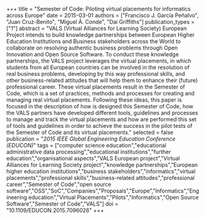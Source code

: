+++
title = "Semester of Code: Piloting virtual placements for informatics across Europe"
date = 2015-03-01
authors = ["Francisco J. García Peñalvo", "Juan Cruz-Benito", "Miguel Á. Conde", "Dai Griffiths"]
publication_types = ["1"]
abstract = "VALS (Virtual Alliances for Learning Society) European Project intends to build knowledge partnerships between European Higher Education Institutions and Business stakeholders across the World to collaborate on resolving authentic business problems through Open Innovation and Open Source Software. To conduct these knowledge partnerships, the VALS project leverages the virtual placements, in which students from all European countries can be involved in the resolution of real business problems, developing by this way professional skills, and other business-related attitudes that will help them to enhance their (future) professional career. These virtual placements result in the Semester of Code, which is a set of practices, methods and processes for creating and managing real virtual placements. Following these ideas, this paper is focused in the description of how is designed this Semester of Code, how the VALS partners have developed different tools, guidelines and processes to manage and track the virtual placements and how are performed this set of tools and guidelines in order to achieve the success in the pilot tests of the Semester of Code and its virtual placements."
selected = false
publication = "*2015 IEEE Global Engineering Education Conference (EDUCON)*"
tags = ["computer science education","educational administrative data processing","educational institutions","further education","organisational aspects","VALS European project","Virtual Alliances for Learning Society project","knowledge partnerships","European higher education institutions","business stakeholders","informatics","virtual placements","professional skills","business-related attitudes","professional career","Semester of Code","open source software","OSS","SoC","Companies","Proposals","Europe","Informatics","Engineering education","Virtual Placements","Pilots","Informatics","Open Source Software","Semester of Code","VALS"]
doi = "10.1109/EDUCON.2015.7096026"
+++
